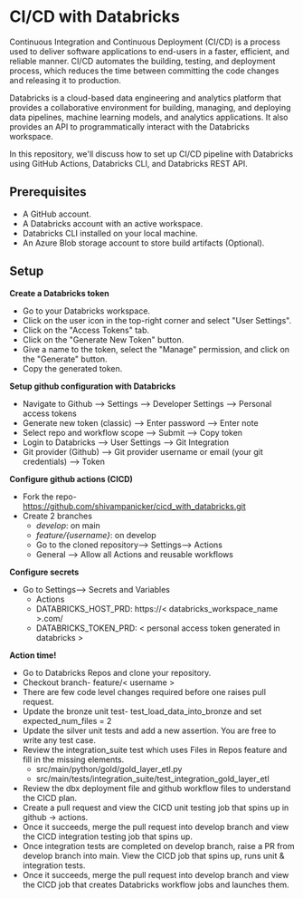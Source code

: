 # CI/CD with Databricks

Continuous Integration and Continuous Deployment (CI/CD) is a process used to deliver software applications to end-users in a faster, efficient, and reliable manner. CI/CD automates the building, testing, and deployment process, which reduces the time between committing the code changes and releasing it to production.

Databricks is a cloud-based data engineering and analytics platform that provides a collaborative environment for building, managing, and deploying data pipelines, machine learning models, and analytics applications. It also provides an API to programmatically interact with the Databricks workspace.

In this repository, we'll discuss how to set up CI/CD pipeline with Databricks using GitHub Actions, Databricks CLI, and Databricks REST API.

## Prerequisites
* A GitHub account.
* A Databricks account with an active workspace.
* Databricks CLI installed on your local machine.
* An Azure Blob storage account to store build artifacts (Optional).
  
## Setup

__Create a Databricks token__

* Go to your Databricks workspace.
* Click on the user icon in the top-right corner and select "User Settings".
* Click on the "Access Tokens" tab.
* Click on the "Generate New Token" button.
* Give a name to the token, select the "Manage" permission, and click on the "Generate" button.
* Copy the generated token.

__Setup github configuration with Databricks__

* Navigate to Github --> Settings --> Developer Settings --> Personal access tokens
* Generate new token (classic) --> Enter password --> Enter note
* Select repo and workflow scope --> Submit --> Copy token
* Login to Databricks --> User Settings --> Git Integration 
* Git provider (Github) --> Git provider username or email (your git credentials) --> Token

__Configure github actions (CICD)__
* Fork the repo- https://github.com/shivampanicker/cicd_with_databricks.git 
* Create 2 branches
    * *develop*: on main
    * *feature/{username}*: on develop
    * Go to the cloned repository--> Settings--> Actions 
    * General --> Allow all Actions and reusable workflows

__Configure secrets__
* Go to Settings--> Secrets and Variables
  * Actions
  * DATABRICKS_HOST_PRD: https://< databricks_workspace_name >.com/
  * DATABRICKS_TOKEN_PRD: < personal access token generated in databricks >

__Action time!__
* Go to Databricks Repos and clone your repository.
* Checkout branch- feature/< username > 
* There are few code level changes required before one raises pull request.
* Update the bronze unit test- test_load_data_into_bronze and set expected_num_files = 2
* Update the silver unit tests and add a new assertion. You are free to write any test case.
* Review the integration_suite test which uses Files in Repos feature and fill in the missing elements.
    * src/main/python/gold/gold_layer_etl.py
    * src/main/tests/integration_suite/test_integration_gold_layer_etl
* Review the dbx deployment file and github workflow files to understand the CICD plan.
* Create a pull request and view the CICD unit testing job that spins up in github → actions.
* Once it succeeds, merge the pull request into develop branch and view the CICD integration testing job that spins up.
* Once integration tests are completed on develop branch, raise a PR from develop branch into main. View the CICD job that spins up, runs unit & integration tests.
* Once it succeeds, merge the pull request into develop branch and view the CICD job that creates Databricks workflow jobs and launches them.
